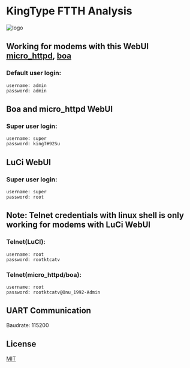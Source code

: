 # KingType FTTH Analysis
![logo](https://github.com/AlienWolfX/KingType-analysis/blob/main/img/cover.gif)

## Working for modems with this WebUI [micro_httpd](https://github.com/AlienWolfX/KingType-analysis/blob/main/img/micro.png?raw=true), [boa](google.com)
### Default user login: 
```
username: admin
password: admin
```
## Boa and micro_httpd WebUI
### Super user login:
```
username: super
password: kingT#92Su
```
## LuCi WebUI
### Super user login:
```
username: super
password: root
```
## Note: Telnet credentials with linux shell is only working for modems with LuCi WebUI
### Telnet(LuCI):
```
username: root
password: rootktcatv
```
### Telnet(micro_httpd/boa):
```
username: root
password: rootktcatv@Onu_1992-Admin
```
## UART Communication
Baudrate: 115200

## License
[MIT](https://choosealicense.com/licenses/mit/)
